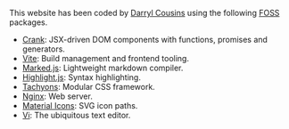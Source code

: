 This website has been coded by [Darryl Cousins](mailto:cousinsd@proton.me)
using the following
[FOSS](https://en.wikipedia.org/wiki/Free_and_open-source_software) packages.

* [Crank](https://crank.js.org/): JSX-driven DOM components with functions, promises and generators.
* [Vite](http://vitejs.dev): Build management and frontend tooling.
* [Marked.js](https://marked.js.org/): Lightweight markdown compiler.
* [Highlight.js](https://highlightjs.org): Syntax highlighting.
* [Tachyons](https://tachyons.io/): Modular CSS framework.
* [Nginx](https://www.nginx.com/): Web server.
* [Material Icons](https://mui.com/material-ui/material-icons): SVG icon paths.
* [Vi](https://vim.org/): The ubiquitous text editor.
